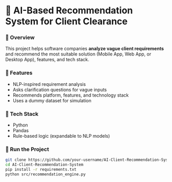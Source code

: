 # 🤖 AI-Based Recommendation System for Client Clearance

### 🔹 Overview
This project helps software companies **analyze vague client requirements** and recommend the most suitable solution (Mobile App, Web App, or Desktop App), features, and tech stack.

### 🔹 Features
- NLP-inspired requirement analysis  
- Asks clarification questions for vague inputs  
- Recommends platform, features, and technology stack  
- Uses a dummy dataset for simulation  

### 🔹 Tech Stack
- Python  
- Pandas  
- Rule-based logic (expandable to NLP models)  

### 🔹 Run the Project
```bash
git clone https://github.com/your-username/AI-Client-Recommendation-System.git
cd AI-Client-Recommendation-System
pip install -r requirements.txt
python src/recommendation_engine.py
